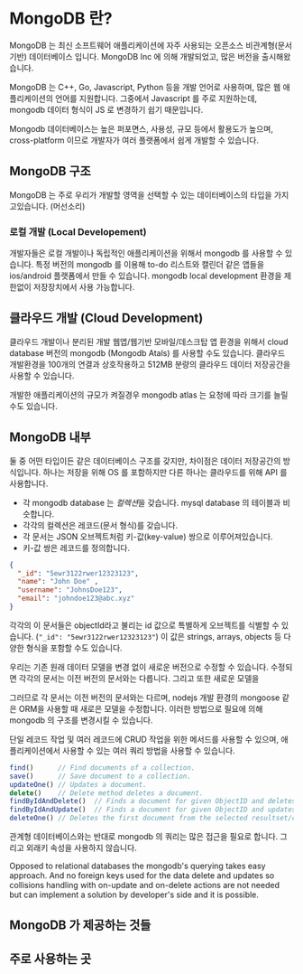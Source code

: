 # MongoDB 란?

MongoDB 는 최신 소프트웨어 애플리케이션에 자주 사용되는 오픈소스 비관계형(문서기반) 데이터베이스 입니다. MongoDB Inc 에 의해 개발되었고, 많은 버전을 출시해왔습니다.

MongoDB 는 C++, Go, Javascript, Python 등을 개발 언어로 사용하며, 많은 웹 애플리케이션의 언어를 지원합니다. 그중에서 Javascript 를 주로 지원하는데, mongodb 데이터 형식이 JS 로 변경하기 쉽기 때문입니다.

Mongodb 데이터베이스는 높은 퍼포면스, 사용성, 규모 등에서 활용도가 높으며, cross-platform 이므로 개발자가 여러 플랫폼에서 쉽게 개발할 수 있습니다.


## MongoDB 구조

MongoDB 는 주로 우리가 개발할 영역을 선택할 수 있는 데이터베이스의 타입을 가지고있습니다. (머선소리)

### 로컬 개발 (Local Developement)

개발자들은 로컬 개발이나 독립적인 애플리케이션을 위해서 mongodb 를 사용할 수 있습니다. 특정 버전의 mongodb 를 이용해 to-do 리스트와 캘린더 같은 앱들을 ios/android 플랫폼에서 만들 수 있습니다. mongodb local development 환경을 제한없이 저장장치에서 사용 가능합니다.

## 클라우드 개발 (Cloud Development)

클라우드 개발이나 분리된 개발 웹앱/웹기반 모바일/데스크탑 앱 환경을 위해서 cloud database 버전의 mongodb (Mongodb Atals) 를 사용할 수도 있습니다. 클라우드 개발환경을 100개의 연결과 상호작용하고 512MB 분량의 클라우드 데이터 저장공간을 사용할 수 있습니다.

개발한 애플리케이션의 규모가 켜질경우 mongodb atlas 는 요청에 따라 크기를 늘릴 수도 있습니다.

## MongoDB 내부

둘 중 어떤 타입이든 같은 데이터베이스 구조를 갖지만, 차이점은 데이터 저장공간의 방식입니다. 하나는 저장을 위해 OS 를 포함하지만 다른 하나는 클라우드를 위해 API 를 사용합니다.

* 각 mongodb database 는 *컬렉션*을 갖습니다. mysql database 의 테이블과 비슷합니다.
* 각각의 컬렉션은 레코드(문서 형식)를 갖습니다.
* 각 문서는 JSON 오브젝트처럼 키-값(key-value) 쌍으로 이루어져있습니다.
* 키-값 쌍은 레코드를 정의합니다.

``` json
{
  "_id": "5ewr3122rwer12323123",
  "name": "John Doe" , 
  "username": "JohnsDoe123", 
  "email": "johndoe123@abc.xyz"
}
```

각각의 이 문서들은 objectId라고 불리는 id 값으로 특별하게 오브젝트를 식별할 수 있습니다.  (`"_id": "5ewr3122rwer12323123"`)  이 값은 strings, arrays, objects 등 다양한 형식을 포함할 수도 있습니다. 

우리는 기존 원래 데이터 모델을 변경 없이 새로운 버전으로 수정할 수 있습니다. 수정되면 각각의 문서는 이전 버전의 문서와는 다릅니다. 그리고 또한 새로운 모델을 

그러므로 각 문서는 이전 버전의 문서와는 다르며, nodejs 개발 환경의 mongoose 같은 ORM을 사용할 때 새로은 모델을 수정합니다. 이러한 방법으로 필요에 의해 mongodb 의 구조를 변경시킬 수 있습니다.

단일 레코드 작업 및 여러 레코드에 CRUD 작업을 위한 메서드를 사용할 수 있으며, 애플리케이션에서 사용할 수 있는 여러 쿼리 방법을 사용할 수 있습니다.

``` js
find()      // Find documents of a collection.
save()      // Save document to a collection.
updateOne() // Updates a document.
delete()    // Delete method deletes a document.
findByIdAndDelete()  // Finds a document for given ObjectID and deletes it.
findByIdAndUpdate()  // Finds a document for given ObjectID and updates it with given values.
deleteOne() // Deletes the first document from the selected resultset/collection.
```

관계형 데이터베이스와는 반대로 mongodb 의 쿼리는 많은 접근을 필요로 합니다. 그리고 외래키 속성을 사용하지 않습니다. 

Opposed to relational databases the mongodb's querying takes easy approach.
And no foreign keys used for the data delete and updates so collisions handling with on-update and on-delete actions are not needed but can implement a solution by developer's side and it is possible.

## MongoDB 가 제공하는 것들

## 주로 사용하는 곳